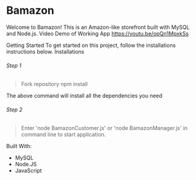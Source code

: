 # Bamazon

Welcome to Bamazon! This is an Amazon-like storefront built with MySQL and Node.js.
Video Demo of Working App
https://youtu.be/opQn1MpxkSs

Getting Started
To get started on this project, follow the installations instructions below.
Installations

###### Step 1

> Fork repository
> npm install

The above command will install all the dependencies you need

###### Step 2

> Enter 'node BamazonCustomer.js' or 'node BamazonManager.js' in command line to start application.

Built With:

- MySQL
- Node.JS
- JavaScript
